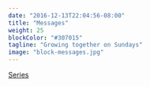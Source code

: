 ```yaml
---
date: "2016-12-13T22:04:56-08:00"
title: "Messages"
weight: 25
blockColor: "#307015"
tagline: "Growing together on Sundays"
image: "block-messages.jpg"
---
```


<div class="page-buttons">
  <a href="messages/">Series</a>
</div>


